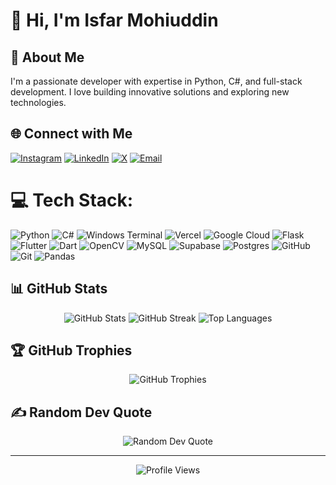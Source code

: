 # 👋 Hi, I'm Isfar Mohiuddin

## 🚀 About Me
I'm a passionate developer with expertise in Python, C#, and full-stack development. I love building innovative solutions and exploring new technologies.

## 🌐 Connect with Me
[![Instagram](https://img.shields.io/badge/Instagram-%23E4405F.svg?logo=Instagram&logoColor=white)](https://instagram.com/isfarmohi) 
[![LinkedIn](https://img.shields.io/badge/LinkedIn-%230077B5.svg?logo=linkedin&logoColor=white)](https://linkedin.com/in/isfarmohiuddin/) 
[![X](https://img.shields.io/badge/X-black.svg?logo=X&logoColor=white)](https://x.com/_ismo___) 
[![Email](https://img.shields.io/badge/Email-D14836?logo=gmail&logoColor=white)](mailto:isfarmohi.im@gmail.com)

# 💻 Tech Stack:
![Python](https://img.shields.io/badge/python-3670A0?style=for-the-badge&logo=python&logoColor=ffdd54) ![C#](https://img.shields.io/badge/c%23-%23239120.svg?style=for-the-badge&logo=csharp&logoColor=white) ![Windows Terminal](https://img.shields.io/badge/Windows%20Terminal-%234D4D4D.svg?style=for-the-badge&logo=windows-terminal&logoColor=white) ![Vercel](https://img.shields.io/badge/vercel-%23000000.svg?style=for-the-badge&logo=vercel&logoColor=white) ![Google Cloud](https://img.shields.io/badge/GoogleCloud-%234285F4.svg?style=for-the-badge&logo=google-cloud&logoColor=white) ![Flask](https://img.shields.io/badge/flask-%23000.svg?style=for-the-badge&logo=flask&logoColor=white) ![Flutter](https://img.shields.io/badge/Flutter-%2302569B.svg?style=for-the-badge&logo=Flutter&logoColor=white) ![Dart](https://img.shields.io/badge/dart-%230175C2.svg?style=for-the-badge&logo=dart&logoColor=white) ![OpenCV](https://img.shields.io/badge/opencv-%23white.svg?style=for-the-badge&logo=opencv&logoColor=white) ![MySQL](https://img.shields.io/badge/mysql-4479A1.svg?style=for-the-badge&logo=mysql&logoColor=white) ![Supabase](https://img.shields.io/badge/Supabase-3ECF8E?style=for-the-badge&logo=supabase&logoColor=white) ![Postgres](https://img.shields.io/badge/postgres-%23316192.svg?style=for-the-badge&logo=postgresql&logoColor=white) ![GitHub](https://img.shields.io/badge/github-%23121011.svg?style=for-the-badge&logo=github&logoColor=white) ![Git](https://img.shields.io/badge/git-%23F05033.svg?style=for-the-badge&logo=git&logoColor=white) ![Pandas](https://img.shields.io/badge/pandas-%23150458.svg?style=for-the-badge&logo=pandas&logoColor=white)

## 📊 GitHub Stats
<div align="center">
  <img src="https://github-readme-stats.vercel.app/api?username=IsfarMohi&theme=dark&hide_border=false&include_all_commits=true&count_private=true" alt="GitHub Stats" />
  <img src="https://github-readme-streak-stats.vercel.app/api?username=IsfarMohi&theme=dark&hide_border=false" alt="GitHub Streak" />
  <img src="https://github-readme-stats.vercel.app/api/top-langs/?username=IsfarMohi&theme=dark&hide_border=false&include_all_commits=true&count_private=true&layout=compact" alt="Top Languages" />
</div>

## 🏆 GitHub Trophies
<div align="center">
  <img src="https://github-profile-trophy.vercel.app/?username=IsfarMohi&theme=radical&no-frame=false&no-bg=true&margin-w=4" alt="GitHub Trophies" />
</div>


## ✍️ Random Dev Quote
<div align="center">
  <img src="https://quotes-github-readme.vercel.app/api?type=horizontal&theme=radical" alt="Random Dev Quote" />
</div>

---

<div align="center">
  <img src="https://visitcount.itsvg.in/api?id=IsfarMohi&icon=0&color=0" alt="Profile Views" />
</div>

<!-- Proudly created with GPRM ( https://gprm.itsvg.in ) -->
